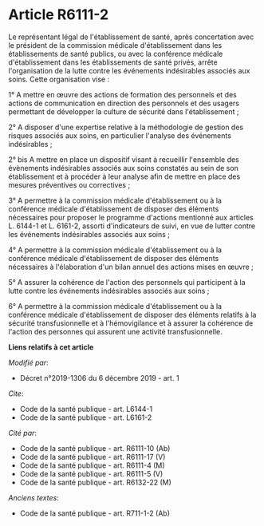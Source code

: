 # Article R6111-2

Le représentant légal de l'établissement de santé, après concertation avec le président de la commission médicale
d'établissement dans les établissements de santé publics, ou avec la conférence médicale d'établissement dans les
établissements de santé privés, arrête l'organisation de la lutte contre les événements indésirables associés aux soins.
Cette organisation vise :

1° A mettre en œuvre des actions de formation des personnels et des actions de communication en direction des personnels et
des usagers permettant de développer la culture de sécurité dans l'établissement ;

2° A disposer d'une expertise relative à la méthodologie de gestion des risques associés aux soins, en particulier l'analyse
des événements indésirables ;

2° bis A mettre en place un dispositif visant à recueillir l'ensemble des évènements indésirables associés aux soins
constatés au sein de son établissement et à procéder à leur analyse afin de mettre en place des mesures préventives ou
correctives ;

3° A permettre à la commission médicale d'établissement ou à la conférence médicale d'établissement de disposer des éléments
nécessaires pour proposer le programme d'actions mentionné aux articles L. 6144-1 et L. 6161-2, assorti d'indicateurs de
suivi, en vue de lutter contre les événements indésirables associés aux soins ;

4° A permettre à la commission médicale d'établissement ou à la conférence médicale d'établissement de disposer des éléments
nécessaires à l'élaboration d'un bilan annuel des actions mises en œuvre ;

5° A assurer la cohérence de l'action des personnels qui participent à la lutte contre les événements indésirables associés
aux soins ;

6° A permettre à la commission médicale d'établissement ou à la conférence médicale d'établissement de disposer des éléments
relatifs à la sécurité transfusionnelle et à l'hémovigilance et à assurer la cohérence de l'action des personnes qui assurent
une activité transfusionnelle.

**Liens relatifs à cet article**

_Modifié par_:

  - Décret n°2019-1306 du 6 décembre 2019 - art. 1

_Cite_:

  - Code de la santé publique - art. L6144-1
  - Code de la santé publique - art. L6161-2

_Cité par_:

  - Code de la santé publique - art. R6111-10 (Ab)
  - Code de la santé publique - art. R6111-17 (V)
  - Code de la santé publique - art. R6111-4 (M)
  - Code de la santé publique - art. R6111-5 (V)
  - Code de la santé publique - art. R6132-22 (M)

_Anciens textes_:

  - Code de la santé publique - art. R711-1-2 (Ab)
